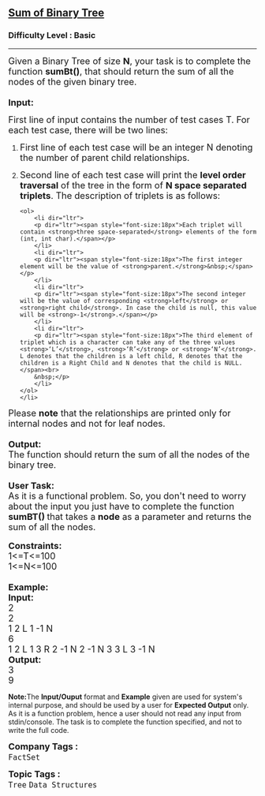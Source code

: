 <h2><a href="https://www.geeksforgeeks.org/problems/sum-of-binary-tree/1?page=1&category=Tree,Binary%20Search%20Tree,Segment-Tree,AVL-Tree&difficulty=Basic&sortBy=submissions">Sum of Binary Tree</a></h2><h3>Difficulty Level : Basic</h3><hr><div class="problems_problem_content__Xm_eO"><p><span style="font-size:18px">Given a Binary Tree of size <strong>N</strong>, your task is to complete the function <strong>sumBt()</strong>, that should return the sum of all the nodes of the given binary tree.<br>
<br>
<strong>Input:</strong></span></p>

<p dir="ltr"><span style="font-size:18px">First line of input contains the number of test cases T. For each test case, there will be two lines:</span></p>

<ol>
	<li dir="ltr">
	<p dir="ltr"><span style="font-size:18px">First line of each test case will be an integer N denoting the number of parent child relationships.</span></p>
	</li>
	<li dir="ltr">
	<p dir="ltr"><span style="font-size:18px">Second line of each test case will print the <strong>level order traversal</strong> of the tree in the form of <strong>N space separated triplets</strong>. The description of triplets is as follows:</span></p>

	<ol>
		<li dir="ltr">
		<p dir="ltr"><span style="font-size:18px">Each triplet will contain <strong>three space-separated</strong> elements of the form (int, int char).</span></p>
		</li>
		<li dir="ltr">
		<p dir="ltr"><span style="font-size:18px">The first integer element will be the value of <strong>parent.</strong>&nbsp;</span></p>
		</li>
		<li dir="ltr">
		<p dir="ltr"><span style="font-size:18px">The second integer will be the value of corresponding <strong>left</strong> or <strong>right child</strong>. In case the child is null, this value will be <strong>-1</strong>.</span></p>
		</li>
		<li dir="ltr">
		<p dir="ltr"><span style="font-size:18px">The third element of triplet which is a character can take any of the three values <strong>‘L’</strong>, <strong>‘R’</strong> or <strong>‘N’</strong>. L denotes that the children is a left child, R denotes that the children is a Right Child and N denotes that the child is NULL.</span><br>
		&nbsp;</p>
		</li>
	</ol>
	</li>
</ol>

<p><span style="font-size:18px">Please <strong>note</strong> that the relationships are printed only for internal nodes and not for leaf nodes.<br>
<br>
<strong>Output:</strong><br>
The function should return the sum of all the nodes of the binary tree.<br>
<br>
<strong>User Task:</strong><br>
As it is a functional problem. So, you don't need to worry about the input you just have to complete&nbsp;the function <strong>sumBT()&nbsp;</strong>that takes a <strong>node</strong> as a parameter and returns the sum of all the nodes.</span><br>
<br>
<span style="font-size:18px"><strong>Constraints:</strong><br>
1&lt;=T&lt;=100<br>
1&lt;=N&lt;=100<br>
<br>
<strong>Example:<br>
Input:</strong><br>
2<br>
2<br>
1 2 L 1 -1 N<br>
6<br>
1 2 L 1 3 R 2 -1 N 2 -1 N 3 3 L 3 -1 N<br>
<strong>Output:</strong></span><br>
<span style="font-size:18px">3</span><br>
<span style="font-size:18px">9</span></p>

<p><span style="font-size:14px"><strong>Note:</strong>The <strong>Input/Ouput</strong> format and <strong>Example</strong> given are used for system's internal purpose, and should be used by a user for <strong>Expected Output</strong> only. As it is a function problem, hence a user should not read any input from stdin/console. The task is to complete the function specified, and not to write the full code.</span></p>
</div><p><span style=font-size:18px><strong>Company Tags : </strong><br><code>FactSet</code>&nbsp;<br><p><span style=font-size:18px><strong>Topic Tags : </strong><br><code>Tree</code>&nbsp;<code>Data Structures</code>&nbsp;